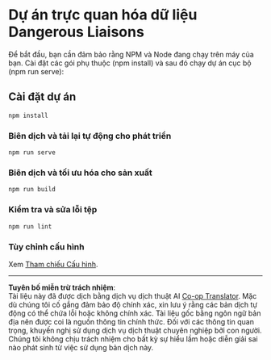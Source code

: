 <!--
CO_OP_TRANSLATOR_METADATA:
{
  "original_hash": "5c51a54dd89075a7a362890117b7ed9e",
  "translation_date": "2025-08-28T18:45:27+00:00",
  "source_file": "3-Data-Visualization/13-meaningful-visualizations/starter/README.md",
  "language_code": "vi"
}
-->
# Dự án trực quan hóa dữ liệu Dangerous Liaisons

Để bắt đầu, bạn cần đảm bảo rằng NPM và Node đang chạy trên máy của bạn. Cài đặt các gói phụ thuộc (npm install) và sau đó chạy dự án cục bộ (npm run serve):

## Cài đặt dự án
```
npm install
```

### Biên dịch và tải lại tự động cho phát triển
```
npm run serve
```

### Biên dịch và tối ưu hóa cho sản xuất
```
npm run build
```

### Kiểm tra và sửa lỗi tệp
```
npm run lint
```

### Tùy chỉnh cấu hình
Xem [Tham chiếu Cấu hình](https://cli.vuejs.org/config/).

---

**Tuyên bố miễn trừ trách nhiệm**:  
Tài liệu này đã được dịch bằng dịch vụ dịch thuật AI [Co-op Translator](https://github.com/Azure/co-op-translator). Mặc dù chúng tôi cố gắng đảm bảo độ chính xác, xin lưu ý rằng các bản dịch tự động có thể chứa lỗi hoặc không chính xác. Tài liệu gốc bằng ngôn ngữ bản địa nên được coi là nguồn thông tin chính thức. Đối với các thông tin quan trọng, khuyến nghị sử dụng dịch vụ dịch thuật chuyên nghiệp bởi con người. Chúng tôi không chịu trách nhiệm cho bất kỳ sự hiểu lầm hoặc diễn giải sai nào phát sinh từ việc sử dụng bản dịch này.